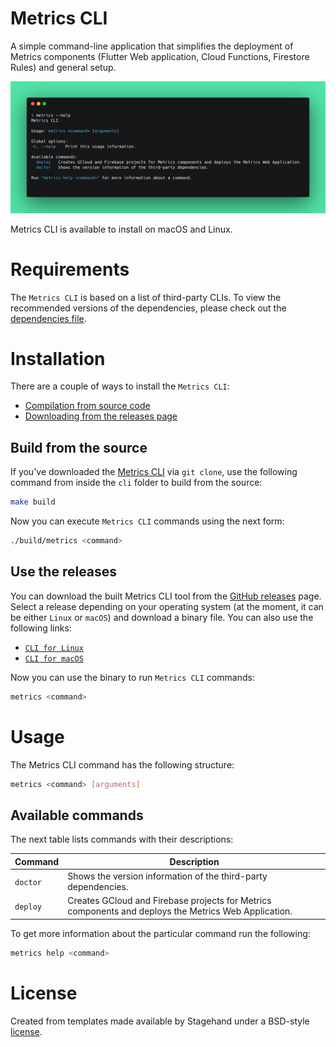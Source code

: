 # Metrics CLI

A simple command-line application that simplifies the deployment of Metrics components (Flutter Web application, Cloud Functions, Firestore Rules) and general setup.

![Metrics CLI](docs/images/terminal.png)

Metrics CLI is available to install on macOS and Linux.

# Requirements

The `Metrics CLI` is based on a list of third-party CLIs. To view the recommended versions of the dependencies, please check out the [dependencies file](https://github.com/platform-platform/dashboard/tree/update_metrics_cli_readme/metrics/cli/recommended_versions.yaml).

# Installation

There are a couple of ways to install the `Metrics CLI`: 

- [Compilation from source code](#build-from-the-source)
- [Downloading from the releases page](#use-the-releases)

## Build from the source

If you've downloaded the [Metrics CLI](https://github.com/platform-platform/dashboard/tree/master/metrics/cli) via `git clone`, use the following command from inside the `cli` folder to build from the source:

```bash
make build
```

Now you can execute `Metrics CLI` commands using the next form:

```bash
./build/metrics <command>
``` 

## Use the releases

You can download the built Metrics CLI tool from the [GitHub releases](https://github.com/platform-platform/monorepo/releases/tag/metrics-cli-snapshot) page. Select a release depending on your operating system (at the moment, it can be either `Linux` or `macOS`) and download a binary file. You can also use the following links:
- [`CLI for Linux`](https://github.com/platform-platform/monorepo/releases/download/metrics-cli-snapshot/metrics_cli_linux)
- [`CLI for macOS`](https://github.com/platform-platform/monorepo/releases/download/metrics-cli-snapshot/metrics_cli_macos)

Now you can use the binary to run `Metrics CLI` commands:

```bash
metrics <command>
```

# Usage

The Metrics CLI command has the following structure:

```bash
metrics <command> [arguments]
```

## Available commands

The next table lists commands with their descriptions:

| Command | Description |
| --- | --- |
| `doctor`   | Shows the version information of the third-party dependencies. |
| `deploy`   | Creates GCloud and Firebase projects for Metrics components and deploys the Metrics Web Application. |

To get more information about the particular command run the following:

```bash
metrics help <command>
```

# License

Created from templates made available by Stagehand under a BSD-style
[license](https://github.com/dart-lang/stagehand/blob/master/LICENSE).
